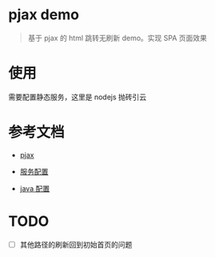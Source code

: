 # pjax demo

> 基于 pjax 的 html 跳转无刷新 demo。实现 SPA 页面效果

# 使用

需要配置静态服务，这里是 nodejs 抛砖引云

# 参考文档

- [pjax](https://github.com/defunkt/jquery-pjax)

- [服务配置](https://tomoya92.github.io/2017/04/25/nodejs-pjax/)

- [java 配置](https://github.com/weiyuc/java-pjax)

# TODO

- [ ] 其他路径的刷新回到初始首页的问题
